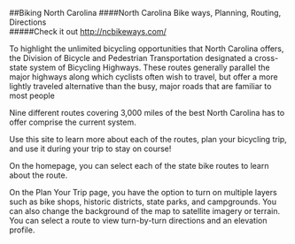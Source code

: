 ##Biking North Carolina
####North Carolina Bike ways, Planning, Routing, Directions  
#####Check it out http://ncbikeways.com/

To highlight the unlimited bicycling opportunities that North Carolina offers, the Division of Bicycle and Pedestrian Transportation designated a cross-state system of Bicycling Highways. These routes generally parallel the major highways along which cyclists often wish to travel, but offer a more lightly traveled alternative than the busy, major roads that are familiar to most people

Nine different routes covering 3,000 miles of the best North Carolina has to offer comprise the current system.

Use this site to learn more about each of the routes, plan your bicycling trip, and use it during your trip to stay on course!

On the homepage, you can select each of the state bike routes to learn about the route.

On the Plan Your Trip page, you have the option to turn on multiple layers such as bike shops, historic districts, state parks, and campgrounds. You can also change the background of the map to satellite imagery or terrain. You can select a route to view turn-by-turn directions and an elevation profile.

